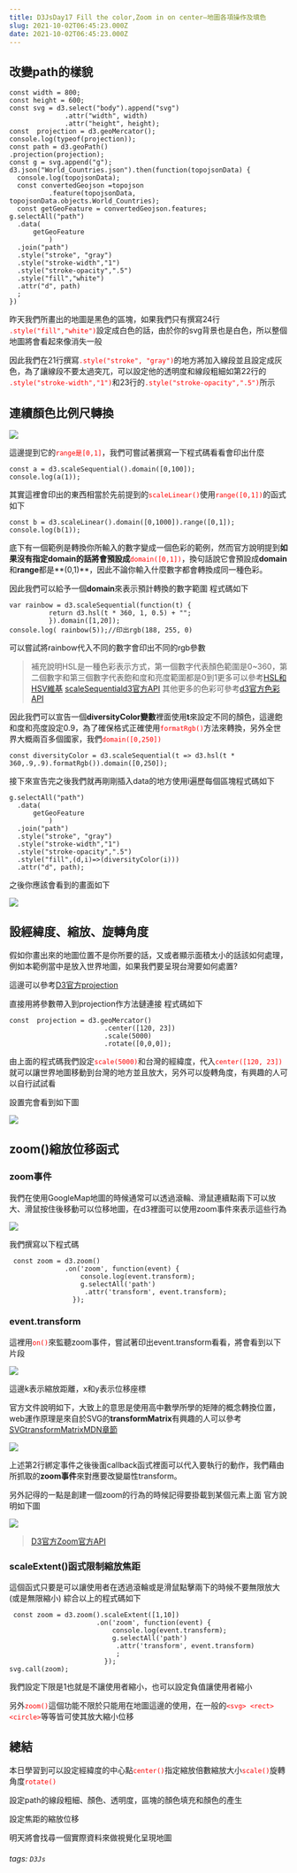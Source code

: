 ```yaml
---
title: D3JsDay17 Fill the color,Zoom in on center—地圖各項操作及填色
slug: 2021-10-02T06:45:23.000Z
date: 2021-10-02T06:45:23.000Z
---
```


## 改變path的樣貌
```javascript{numberLines: true}
const width = 800;
const height = 600;
const svg = d3.select("body").append("svg")
              .attr("width", width)
              .attr("height", height);
const  projection = d3.geoMercator();
console.log(typeof(projection));
const path = d3.geoPath()
.projection(projection);
const g = svg.append("g");
d3.json("World_Countries.json").then(function(topojsonData) {
  console.log(topojsonData);
  const convertedGeojson =topojson
          .feature(topojsonData, topojsonData.objects.World_Countries);
  const getGeoFeature = convertedGeojson.features;
g.selectAll("path")
  .data(
      getGeoFeature
          )
  .join("path")
  .style("stroke", "gray")
  .style("stroke-width","1")
  .style("stroke-opacity",".5")
  .style("fill","white")
  .attr("d", path)
  ;
})
```

昨天我們所畫出的地圖是黑色的區塊，如果我們只有撰寫24行<font color="red">` .style("fill","white")`</font>設定成白色的話，由於你的svg背景也是白色，所以整個地圖將會看起來像消失一般

因此我們在21行撰寫<font color="red">`.style("stroke", "gray")`</font>的地方將加入線段並且設定成灰色，為了讓線段不要太過突兀，可以設定他的透明度和線段粗細如第22行的<font color="red">` .style("stroke-width","1")`</font>和23行的<font color="red">`.style("stroke-opacity",".5")`</font>所示


## 連續顏色比例尺轉換

![](https://i.imgur.com/9ioRKS9.png)

這邊提到它的<font color="red">`range是[0,1]`</font>，我們可嘗試著撰寫一下程式碼看看會印出什麼
```javascript{numberLines: true}
const a = d3.scaleSequential().domain([0,100]);
console.log(a(1));
```
其實這裡會印出的東西相當於先前提到的<font color="red">`scaleLinear()`</font>使用<font color="red">`range([0,1])`</font>的函式
如下
```javascript{numberLines: true}
const b = d3.scaleLinear().domain([0,1000]).range([0,1]);
console.log(b(1));
```

底下有一個範例是轉換你所輸入的數字變成一個色彩的範例，然而官方說明提到**如果沒有指定domain的話將會預設成**<font color="red">`domain([0,1])`</font>，換句話說它會預設成**domain**和**range**都是**(0,1)**，因此不論你輸入什麼數字都會轉換成同一種色彩。

因此我們可以給予一個**domain**來表示預計轉換的數字範圍
程式碼如下
```javascript{numberLines: true}
var rainbow = d3.scaleSequential(function(t) {
          return d3.hsl(t * 360, 1, 0.5) + "";
          }).domain([1,20]);
console.log( rainbow(5));//印出rgb(188, 255, 0) 
```
可以嘗試將rainbow代入不同的數字會印出不同的rgb參數

> 補充說明HSL是一種色彩表示方式，第一個數字代表顏色範圍是0~360，第二個數字和第三個數字代表飽和度和亮度範圍都是0到1更多可以參考[HSL和HSV維基](https://zh.wikipedia.org/wiki/HSL%E5%92%8CHSV%E8%89%B2%E5%BD%A9%E7%A9%BA%E9%97%B4)
> [scaleSequentiald3官方API](https://github.com/d3/d3-scale/blob/v4.0.0/README.md#scaleSequential)
> 其他更多的色彩可參考[d3官方色彩API](https://github.com/d3/d3-color/blob/v3.0.1/README.md#lab)

因此我們可以宣告一個**diversityColor變數**裡面使用**t**來設定不同的顏色，這邊飽和度和亮度設定0.9，為了確保格式正確使用<font color="red">`formatRgb()`</font>方法來轉換，另外全世界大概兩百多個國家，我們<font color="red">`domain([0,250])`</font>
```javascript{numberLines: true}
const diversityColor = d3.scaleSequential(t => d3.hsl(t * 360,.9,.9).formatRgb()).domain([0,250]);
```
接下來宣告完之後我們就再剛剛插入data的地方使用i遍歷每個區塊程式碼如下
```javascript{numberLines: true}
g.selectAll("path")
  .data(
      getGeoFeature
          )
  .join("path")
  .style("stroke", "gray")
  .style("stroke-width","1")
  .style("stroke-opacity",".5")
  .style("fill",(d,i)=>(diversityColor(i)))
  .attr("d", path);
```
之後你應該會看到的畫面如下

![](https://i.imgur.com/OG1kUyX.png)


## 設經緯度、縮放、旋轉角度

假如你畫出來的地圖位置不是你所要的話，又或者顯示面積太小的話該如何處理，例如本範例當中是放入世界地圖，如果我們要呈現台灣要如何處置?


這邊可以參考[D3官方projection](https://github.com/d3/d3-geo/blob/v3.0.1/README.md#projection_center)

直接用將參數帶入到projection作方法鏈連接
程式碼如下
```javascript{numberLines: true}
const  projection = d3.geoMercator()
                        .center([120, 23])
                        .scale(5000)
                        .rotate([0,0,0]);
```
由上面的程式碼我們設定<font color="red">`scale(5000)`</font>和台灣的經緯度，代入<font color="red">`center([120, 23])`</font>就可以讓世界地圖移動到台灣的地方並且放大，另外可以旋轉角度，有興趣的人可以自行試試看

設置完會看到如下圖

![](https://i.imgur.com/HHYIJQq.png)

## zoom()縮放位移函式
### zoom事件
我們在使用GoogleMap地圖的時候通常可以透過滾輪、滑鼠連續點兩下可以放大、滑鼠按住後移動可以位移地圖，在d3裡面可以使用zoom事件來表示這些行為

![](https://i.imgur.com/qcyFxP4.png)

我們撰寫以下程式碼
```javascript{numberLines: true}
 const zoom = d3.zoom()
              .on('zoom', function(event) {
                  console.log(event.transform);
                  g.selectAll('path')
                   .attr('transform', event.transform);
                });
```
### event.transform

這裡用<font color="red">`on()`</font>來監聽zoom事件，嘗試著印出event.transform看看，將會看到以下片段

![](https://i.imgur.com/O7sSS4P.png)

這邊k表示縮放距離，x和y表示位移座標

官方文件說明如下，大致上的意思是使用高中數學所學的矩陣的概念轉換位置，web運作原理是來自於SVG的**transformMatrix**有興趣的人可以參考[SVGtransformMatrixMDN章節](https://developer.mozilla.org/en-US/docs/Web/SVG/Attribute/transform#matrix)

![](https://i.imgur.com/2G7iTSQ.png)

上述第2行綁定事件之後後面callback函式裡面可以代入要執行的動作，我們藉由所抓取的**zoom事件**來對應要改變屬性transform。

另外記得的一點是創建一個zoom的行為的時候記得要掛載到某個元素上面
官方說明如下圖

![](https://i.imgur.com/xZWkaeW.png)

> [D3官方Zoom官方API](https://github.com/d3/d3-zoom/blob/v3.0.0/README.md#zoom)

### scaleExtent()函式限制縮放焦距
這個函式只要是可以讓使用者在透過滾輪或是滑鼠點擊兩下的時候不要無限放大(或是無限縮小)
綜合以上的程式碼如下
```javascript{numberLines: true}
 const zoom = d3.zoom().scaleExtent([1,10])
                      .on('zoom', function(event) {
                          console.log(event.transform);
                          g.selectAll('path')
                           .attr('transform', event.transform)
                           ;
                        });
svg.call(zoom);
```
我們設定下限是1也就是不讓使用者縮小，也可以設定負值讓使用者縮小

另外<font color="red">`zoom()`</font>這個功能不限於只能用在地圖這邊的使用，在一般的<font color="red">`<svg> <rect> <circle>`</font>等等皆可使其放大縮小位移

## 總結

本日學習到可以設定經緯度的中心點<font color="red">`center()`</font>指定縮放倍數縮放大小<font color="red">`scale()`</font>旋轉角度<font color="red">`rotate()`</font>

設定path的線段粗細、顏色、透明度，區塊的顏色填充和顏色的產生

設定焦距的縮放位移

明天將會找尋一個實際資料來做視覺化呈現地圖

###### tags: `D3Js`